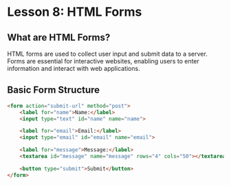 # **Lesson 8: HTML Forms**

## **What are HTML Forms?**

HTML forms are used to collect user input and submit data to a server. Forms are essential for interactive websites, enabling users to enter information and interact with web applications.

## **Basic Form Structure**

```html
<form action="submit-url" method="post">
    <label for="name">Name:</label>
    <input type="text" id="name" name="name">

    <label for="email">Email:</label>
    <input type="email" id="email" name="email">

    <label for="message">Message:</label>
    <textarea id="message" name="message" rows="4" cols="50"></textarea>

    <button type="submit">Submit</button>
</form>
```

<!--stackedit_data:
eyJoaXN0b3J5IjpbLTczMzQ3NTIyMCwxODUzNTE0NDk5LDczMD
k5ODExNl19
-->